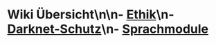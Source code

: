# Wiki Übersicht\n\n- [Ethik](ethik.md)\n- [Darknet-Schutz](darknet_schutz.md)\n- [Sprachmodule](sprach_module.md)
